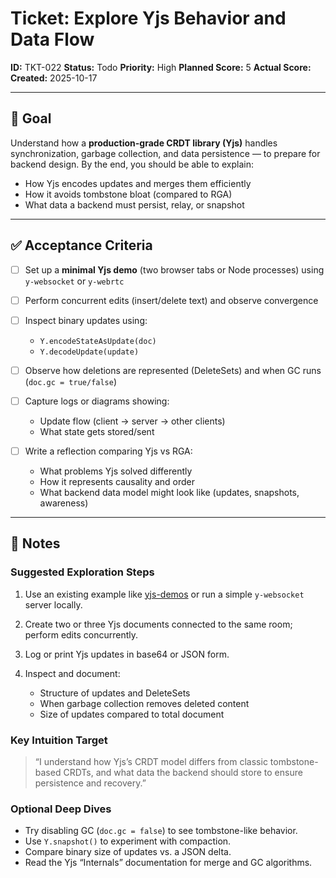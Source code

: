 # Ticket: Explore Yjs Behavior and Data Flow

**ID:** TKT-022
**Status:** Todo
**Priority:** High
**Planned Score:** 5
**Actual Score:** <fill in after completion>
**Created:** 2025-10-17

---

## 🎯 Goal

Understand how a **production-grade CRDT library (Yjs)** handles synchronization, garbage collection, and data persistence — to prepare for backend design.
By the end, you should be able to explain:

* How Yjs encodes updates and merges them efficiently
* How it avoids tombstone bloat (compared to RGA)
* What data a backend must persist, relay, or snapshot

---

## ✅ Acceptance Criteria

* [ ] Set up a **minimal Yjs demo** (two browser tabs or Node processes) using `y-websocket` or `y-webrtc`
* [ ] Perform concurrent edits (insert/delete text) and observe convergence
* [ ] Inspect binary updates using:

  * `Y.encodeStateAsUpdate(doc)`
  * `Y.decodeUpdate(update)`
* [ ] Observe how deletions are represented (DeleteSets) and when GC runs (`doc.gc = true/false`)
* [ ] Capture logs or diagrams showing:

  * Update flow (client → server → other clients)
  * What state gets stored/sent
* [ ] Write a reflection comparing Yjs vs RGA:

  * What problems Yjs solved differently
  * How it represents causality and order
  * What backend data model might look like (updates, snapshots, awareness)

---

## 📝 Notes

### Suggested Exploration Steps

1. Use an existing example like [yjs-demos](https://github.com/yjs/yjs-demos) or run a simple `y-websocket` server locally.
2. Create two or three Yjs documents connected to the same room; perform edits concurrently.
3. Log or print Yjs updates in base64 or JSON form.
4. Inspect and document:

   * Structure of updates and DeleteSets
   * When garbage collection removes deleted content
   * Size of updates compared to total document

### Key Intuition Target

> “I understand how Yjs’s CRDT model differs from classic tombstone-based CRDTs, and what data the backend should store to ensure persistence and recovery.”

### Optional Deep Dives

* Try disabling GC (`doc.gc = false`) to see tombstone-like behavior.
* Use `Y.snapshot()` to experiment with compaction.
* Compare binary size of updates vs. a JSON delta.
* Read the Yjs “Internals” documentation for merge and GC algorithms.
